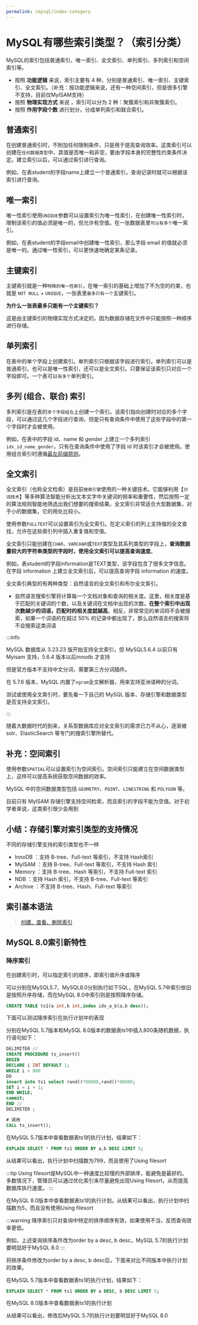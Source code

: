 ```yaml
---
permalink: /mysql/index-category
---
```


# MySQL有哪些索引类型？（索引分类）

MySQL的索引包括普通索引、唯一索引、全文索引、单列索引、多列索引和空间索引等。

- 按照 **功能逻辑** 来说，索引主要有 4 种，分别是普通索引、唯一索引、主键索引、全文索引。（补充：按功能逻辑来说，还有一种空间索引，但是很多引擎不支持，目前仅MyISAM支持）
- 按照 **物理实现方式** 来说 ，索引可以分为 2 种：聚簇索引和非聚簇索引。
- 按照 **作用字段个数** 进行划分，分成单列索引和联合索引。

## 普通索引

在创建普通索引时，不附加任何限制条件，只是用于提高查询效率。这类索引可以创建在`任何数据类型`中，其值是否唯一和非空，要由字段本身的完整性约束条件决定。建立索引以后，可以通过索引进行查询。

例如，在表student的字段name上建立一个普通索引，查询记录时就可以根据该索引进行查询。

## 唯一索引

唯一性索引使用`UNIQUE`参数可以设置索引为唯一性索引，在创建唯一性索引时，限制该索引的值必须是唯一的，但允许有空值。在一张数据表里`可以有多个`唯一索引。

例如，在表student的字段email中创建唯一性索引，那么字段 email 的值就必须是唯一的。通过唯一性索引，可以更快速地确定某条记录。

## 主键索引

主键索引就是一种`特殊的唯一性索引`，在唯一索引的基础上增加了不为空的约束，也就是 `NOT NULL` + `UNIQUE`，一张表里`最多只有一个`主键索引。

**为什么一张表最多只能有一个主键索引？**

这是由主键索引的物理实现方式决定的，因为数据存储在文件中只能按照一种顺序进行存储。

## 单列索引

在表中的单个字段上创建索引。单列索引只根据该字段进行索引。单列索引可以是普通索引，也可以是唯一性索引，还可以是全文索引。只要保证该索引只对应一个字段即可。一个表可以`有多个`单列索引。

## 多列 (组合、联合) 索引

多列索引是在表的`多个字段组合`上创建一个索引。该索引指向创建时对应的多个字段，可以通过这几个字段进行查询，但是只有查询条件中使用了这些字段中的第一个字段时才会被使用。

例如，在表中的字段 id、name 和 gender 上建立一个多列索引`idx_id_name_gender`，只有在查询条件中使用了字段 id 时该索引才会被使用。使用组合索引时遵循[最左前缀原则](./MySQL索引最左前缀匹配原则？.md)。

## 全文索引

全文索引（也称全文检索）是目前`搜索引擎`使用的一种关键技术。它能够利用【`分词技术`】等多种算法智能分析出文本文字中关键词的频率和重要性，然后按照一定的算法规则智能地筛选出我们想要的搜索结果。全文索引非常适合大型数据集，对于小的数据集，它的用处比较小。

使用参数`FULLTEXT`可以设置索引为全文索引。在定义索引的列上支持值的全文查找，允许在这些索引列中插入重复值和空值。

全文索引只能创建在`CHAR`、`VARCHAR`或`TEXT`类型及其系列类型的字段上，**查询数据量较大的字符串类型的字段时，使用全文索引可以提高查询速度**。

例如，表student的字段information是TEXT类型，该字段包含了很多文字信息。在字段 information 上建立全文索引后，可以提高查询字段 information 的速度。

全文索引典型的有两种类型：自然语言的全文索引和布尔全文索引。

- 自然语言搜索引擎将计算每一个文档对象和查询的相关度。这里，相关度是基于匹配的关键词的个数，以及关键词在文档中出现的次数。**在整个索引中出现次数越少的词语，匹配时的相关度就越高**。相反，非常常见的单词将不会被搜索，如果一个词语的在超过 50% 的记录中都出现了，那么自然语言的搜索将不会搜索这类词语

:::info

MySQL 数据库从 3.23.23 版开始支持全文索引，但 MySQL5.6.4 以前只有 Myisam 支持，5.6.4 版本以后innodb 才支持

但是官方版本不支持中文分词，需要第三方分词插件。

在 5.7.6 版本，MySQL 内置了`ngram`全文解析器，用来支持亚洲语种的分词。

测试或使用全文索引时，要先看一下自己的 MySQL 版本、存储引擎和数据类型是否支持全文索引。

:::

随着大数据时代的到来，关系型数据库应对全文索引的需求已力不从心，逐渐被 solr、ElasticSearch 等专门的搜索引擎所替代。

## 补充：空间索引

使用参数`SPATIAL`可以设置索引为空间索引。空间索引只能建立在空间数据类型上，这样可以提高系统获取空间数据的效率。

MySQL 中的空间数据类型包括 `GEOMETRY`、`POINT`、`LINESTRING` 和 `POLYGON` 等。

目前只有 MyISAM 存储引擎支持空间检索，而且索引的字段不能为空值。对于初学者来说，这类索引很少会用到

## 小结：存储引擎对索引类型的支持情况

不同的存储引擎支持的索引类型也不一样

- InnoDB ：支持 B-tree、Full-text 等索引，不支持 Hash索引
- MyISAM ：支持 B-tree、Full-text 等索引，不支持 Hash 索引
- Memory ：支持 B-tree、Hash 等索引，不支持 Full-text 索引
- NDB ：支持 Hash 索引，不支持 B-tree、Full-text 等索引
- Archive ：不支持 B-tree、Hash、Full-text 等索引

## 索引基本语法

> [创建、查看、删除索引](./创建、查看、删除索引.md)

## MySQL 8.0索引新特性

### 降序索引

在创建索引时，可以指定索引的顺序，即索引值升序或降序

可以分别在MySQL5.7、MySQL8.0分别执行如下SQL，在MySQL 5.7中索引依旧是按照升序存储，而在MySQL 8.0中索引则是按照降序存储。

```sql
CREATE TABLE ts1(a int,b int,index idx_a_b(a,b desc));
```

下面可以测试降序索引在执行计划中的表现

分别在MySQL 5.7版本和MySQL 8.0版本的数据表ts1中插入800条随机数据，执行语句如下：

```sql
DELIMITER //
CREATE PROCEDURE ts_insert()
BEGIN
DECLARE i INT DEFAULT 1;
WHILE i < 800
DO
insert into ts1 select rand()*80000,rand()*80000;
SET i = i + 1;
END WHILE;
commit;
END //
DELIMITER ;

# 调用
CALL ts_insert();
```

在MySQL 5.7版本中查看数据表ts1的执行计划，结果如下：

```sql
EXPLAIN SELECT * FROM ts1 ORDER BY a,b DESC LIMIT 5;
```

从结果可以看出，执行计划中扫描数为799，而且使用了Using filesort

:::tip
Using filesort是MySQL中一种速度比较慢的外部排序，能避免是最好的。多数情况下，管理员可以通过优化索引来尽量避免出现Using filesort，从而提高数据库执行速度。
:::

在MySQL 8.0版本中查看数据表ts1的执行计划。从结果可以看出，执行计划中扫描数为5，而且没有使用Using filesort

:::warning
降序索引只对查询中特定的排序顺序有效，如果使用不当，反而查询效率更低。

例如，上述查询排序条件改为order by a desc, b desc，MySQL 5.7的执行计划要明显好于MySQL 8.0
:::

将排序条件修改为order by a desc, b desc后，下面来对比不同版本中执行计划的效果。

在MySQL 5.7版本中查看数据表ts1的执行计划，结果如下：

```sql
EXPLAIN SELECT * FROM ts1 ORDER BY a DESC, b DESC LIMIT 5;
```

在MySQL 8.0版本中查看数据表ts1的执行计划

从结果可以看出，修改后MySQL 5.7的执行计划要明显好于MySQL 8.0

